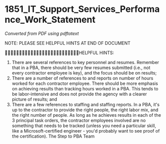 # 1851_IT_Support_Services_Performance_Work_Statement

_Converted from PDF using pdftotext_

NOTE: PLEASE SEE HELPFUL HINTS AT END OF DOCUMENT

HELPFUL HINTS:
1. There are several references to key personnel and resumes. Remember that in a PBA, there
should be very few resumes submitted (i.e., not every contractor employee is key), and the focus
should be on results;
2. There are a number of references to and reports on number of hours worked for each
contractor employee. There should be more emphasis on achieving results than tracking hours
worked in a PBA. This tends to be labor-intensive and does not provide the agency with a clearer
picture of results; and
3. There are a few references to staffing and staffing reports. In a PBA, it's up to the contractor to
provide the right people, the right labor mix, and the right number of people. As long as he
achieves results in each of the 3 principal task orders, the contractor employees involved are no
something that needs to be tracked (unless you need a particular skill, like a Microsoft-certified
engineer - you'd probably want to see proof of the certification).
The Step to PBA Team

